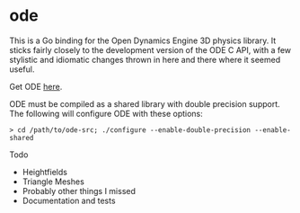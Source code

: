 ode
===

This is a Go binding for the Open Dynamics Engine 3D physics library.  It
sticks fairly closely to the development version of the ODE C API, with a few
stylistic and idiomatic changes thrown in here and there where it seemed
useful.

Get ODE [here](http://bitbucket.org/odedevs/ode/).

ODE must be compiled as a shared library with double precision support.  The
following will configure ODE with these options:

`> cd /path/to/ode-src; ./configure --enable-double-precision --enable-shared`

Todo
* Heightfields
* Triangle Meshes
* Probably other things I missed
* Documentation and tests
